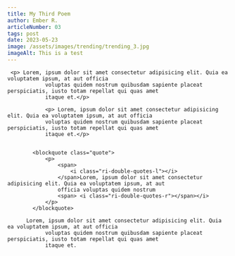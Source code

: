 ```yaml
---
title: My Third Poem
author: Ember R.
articleNumber: 03
tags: post
date: 2023-05-23
image: /assets/images/trending/trending_3.jpg
imageAlt: This is a test
---
```


     <p> Lorem, ipsum dolor sit amet consectetur adipisicing elit. Quia ea voluptatem ipsum, at aut officia
                voluptas quidem nostrum quibusdam sapiente placeat perspiciatis, iusto totam repellat qui quas amet
                itaque et.</p>
                
                <p> Lorem, ipsum dolor sit amet consectetur adipisicing elit. Quia ea voluptatem ipsum, at aut officia
                voluptas quidem nostrum quibusdam sapiente placeat perspiciatis, iusto totam repellat qui quas amet
                itaque et.</p>


            <blockquote class="quote">
                <p>
                    <span>
                        <i class="ri-double-quotes-l"></i>
                    </span>Lorem, ipsum dolor sit amet consectetur adipisicing elit. Quia ea voluptatem ipsum, at aut
                    officia voluptas quidem nostrum
                    <span> <i class="ri-double-quotes-r"></span></i>
                </p>
            </blockquote>

          Lorem, ipsum dolor sit amet consectetur adipisicing elit. Quia ea voluptatem ipsum, at aut officia
                voluptas quidem nostrum quibusdam sapiente placeat perspiciatis, iusto totam repellat qui quas amet
                itaque et.